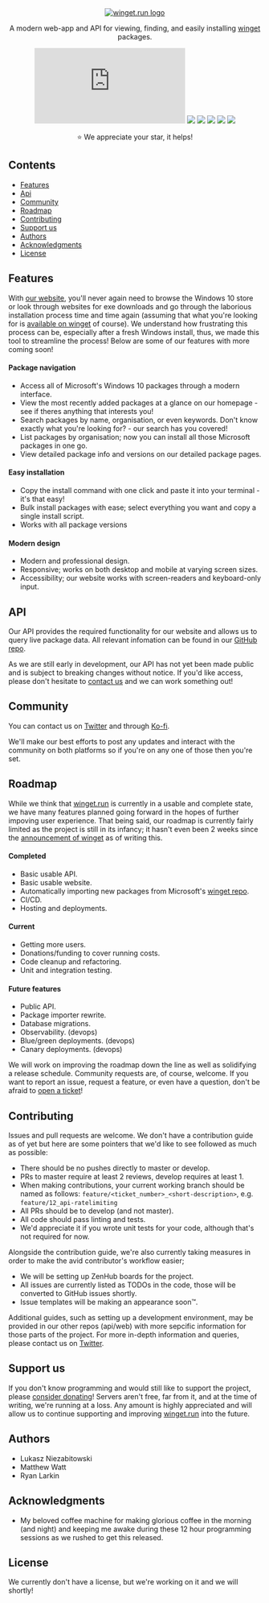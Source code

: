 <div align="center">
  <a href="https://winget.run/">
    <img src="https://cdn.discordapp.com/attachments/697810943714918430/716269042414911558/wingetdotrun_blue_logo.png" alt="winget.run logo">
  </a>

A modern web-app and API for viewing, finding, and easily installing [winget](https://github.com/microsoft/winget-cli) packages.

[![](https://img.shields.io/website/https/winget.run?style=flat-square)](https://winget.run/)
[![](https://img.shields.io/github/v/release/winget-run/web?style=flat-square)](https://github.com/winget-run/web/releases)
[![](https://img.shields.io/github/workflow/status/winget-run/web/ci-cd/master?style=flat-square)](https://github.com/winget-run/web/actions)
[![](https://img.shields.io/github/issues/winget-run/web?style=flat-square)](https://github.com/winget-run/web/issues)
[![](https://img.shields.io/github/issues-pr/winget-run/web?style=flat-square)](https://github.com/winget-run/web/pulls)
[![](https://img.shields.io/github/license/winget-run/web?style=flat-square)]()

:star: We appreciate your star, it helps!

</div>

## Contents

- [Features](#Features)
- [Api](#Api)
- [Community](#Community)
- [Roadmap](#Roadmap)
- [Contributing](#Contributing)
- [Support us](#Support-us)
- [Authors](#Authors)
- [Acknowledgments](#Acknowledgments)
- [License](#License)

## Features

With [our website](https://winget.run/), you'll never again need to browse the Windows 10 store or look through websites for exe downloads and go through the laborious installation process time and time again (assuming that what you're looking for is [available on winget](https://github.com/microsoft/winget-pkgs) of course). We understand how frustrating this process can be, especially after a fresh Windows install, thus, we made this tool to streamline the process! Below are some of our features with more coming soon!

#### Package navigation

- Access all of Microsoft's Windows 10 packages through a modern interface.
- View the most recently added packages at a glance on our homepage - see if theres anything that interests you!
- Search packages by name, organisation, or even keywords. Don't know exactly what you're looking for? - our search has you covered!
- List packages by organisation; now you can install all those Microsoft packages in one go.
- View detailed package info and versions on our detailed package pages.

#### Easy installation

- Copy the install command with one click and paste it into your terminal - it's that easy!
- Bulk install packages with ease; select everything you want and copy a single install script.
- Works with all package versions

#### Modern design

- Modern and professional design.
- Responsive; works on both desktop and mobile at varying screen sizes.
- Accessibility; our website works with screen-readers and keyboard-only input.

## API

Our API provides the required functionality for our website and allows us to query live package data. All relevant infomation can be found in our [GitHub repo](https://github.com/winget-run/api).

As we are still early in development, our API has not yet been made public and is subject to breaking changes without notice. If you'd like access, please don't hesitate to [contact us]() and we can work something out!

## Community

You can contact us on [Twitter](https://twitter.com/wingetdotrun) and through [Ko-fi](https://ko-fi.com/wingetdotrun).

We'll make our best efforts to post any updates and interact with the community on both platforms so if you're on any one of those then you're set.

## Roadmap

While we think that [winget.run](https://winget.run/) is currently in a usable and complete state, we have many features planned going forward in the hopes of further impoving user experience. That being said, our roadmap is currently fairly limited as the project is still in its infancy; it hasn't even been 2 weeks since the [announcement of winget](https://devblogs.microsoft.com/commandline/windows-package-manager-preview/) as of writing this.

#### Completed

- Basic usable API.
- Basic usable website.
- Automatically importing new packages from Microsoft's [winget repo](https://github.com/microsoft/winget-pkgs).
- CI/CD.
- Hosting and deployments.

#### Current

- Getting more users.
- Donations/funding to cover running costs.
- Code cleanup and refactoring.
- Unit and integration testing.

#### Future features

- Public API.
- Package importer rewrite.
- Database migrations.
- Observability. (devops)
- Blue/green deployments. (devops)
- Canary deployments. (devops)

We will work on improving the roadmap down the line as well as solidifying a release schedule. Community requests are, of course, welcome. If you want to report an issue, request a feature, or even have a question, don't be afraid to [open a ticket](https://github.com/winget-run/wingetdotrun/issues/new)!

## Contributing

Issues and pull requests are welcome. We don't have a contribution guide as of yet but here are some pointers that we'd like to see followed as much as possible:

- There should be no pushes directly to master or develop.
- PRs to master require at least 2 reviews, develop requires at least 1.
- When making contributions, your current working branch should be named as follows: `feature/<ticket_number>_<short-description>`, e.g. `feature/12_api-ratelimiting`
- All PRs should be to develop (and not master).
- All code should pass linting and tests.
- We'd appreciate it if you wrote unit tests for your code, although that's not required for now.

Alongside the contribution guide, we're also currently taking measures in order to make the avid contributor's workflow easier;

- We will be setting up ZenHub boards for the project.
- All issues are currently listed as TODOs in the code, those will be converted to GitHub issues shortly.
- Issue templates will be making an appearance soon™.

Additional guides, such as setting up a development environment, may be provided in our other repos (api/web) with more sepcific information for those parts of the project. For more in-depth information and queries, please contact us on [Twitter](https://twitter.com/wingetdotrun).

## Support us

If you don't know programming and would still like to support the project, please [consider donating](https://ko-fi.com/wingetdotrun)! Servers aren't free, far from it, and at the time of writing, we're running at a loss. Any amount is highly appreciated and will allow us to continue supporting and improving [winget.run](https://winget.run/) into the future.

## Authors

- Lukasz Niezabitowski
- Matthew Watt
- Ryan Larkin

## Acknowledgments

- My beloved coffee machine for making glorious coffee in the morning (and night) and keeping me awake during these 12 hour programming sessions as we rushed to get this released.

## License

We currently don't have a license, but we're working on it and we will shortly!
